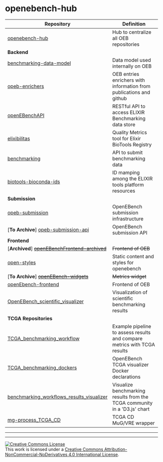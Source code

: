 # openebench-hub

| **Repository**                                                                     | **Definition**                                                            |
| ---------------------------------------------------------------------------------- | ------------------------------------------------------------------------- |
| [openebench-hub][openebench-hub-link]                                              | Hub to centralize all OEB repositories                                    |
| **Backend**                                                                        |
| [benchmarking-data-model][benchmarking-data-model-link]                            | Data model used internally on OEB                                         |
| [opeb-enrichers][opeb-enrichers-link]                                              | OEB entries enrichers with information from publications and github       |
| [openEBenchAPI][openEBenchAPI-link]                                                | RESTful API to access ELIXIR Benchmarking data store                      |
| [elixibilitas][elixibilitas-link]                                                  | Quality Metrics tool for Elixir BioTools Registry                         |
| [benchmarking][benchmarking-link]                                                  | API to submit benchmarking data                                           |
| [biotools-bioconda-ids][biotools-bioconda-ids-link]                                | ID mamping among the ELIXIR tools platform resources                      |
| **Submission**                                                                     |                                                                           |
| [opeb-submission][opeb-submission-link]                                            | OpenEBench submission infrastructure                                      |
| [**To Archive**] [opeb-submission-api][opeb-submission-api-link]                   | OpenEBench submission API                                                 |
| **Frontend**                                                                       |
| [**Archived**] [~~openEBenchFrontend-archived~~][openEBenchFrontend-archived-link] | ~~Frontend of OEB~~                                                       |
| [open-styles][open-styles-link]                                                    | Static content and styles for openebench                                  |
| [**To Archive**] [~~openEBench-widgets~~][openEBench-widgets-link]                 | ~~Metrics widget~~                                                        |
| [openEbench-frontend][openEbench-frontend-link]                                    | Frontend of OEB                                                           |
| [OpenEBench_scientific_visualizer][OpenEBench_scientific_visualizer-link]          | Visualization of scientific benchmarking results                          |
| **TCGA Repositories**                                                              |
| [TCGA_benchmarking_workflow][TCGA_benchmarking_workflow-link]                      | Example pipeline to assess results and compare metrics with TCGA results  |
| [TCGA_benchmarking_dockers][TCGA_benchmarking_dockers-link]                                            | OpenEBench TCGA visualizer Docker declarations                            |
| [benchmarking_workflows_results_visualizer][benchmarking_workflows_results_visualizer-link]                                      | Visualize benchmarking results from the TCGA community in a 'D3.js' chart |
| [mg-process_TCGA_CD][mg-process_TCGA_CD-link]                                      | TCGA CD MuG/VRE wrapper                                                   |

---
---

<a rel="license" href="http://creativecommons.org/licenses/by-nc-nd/4.0/"><img alt="Creative Commons License" style="border-width:0" src="https://i.creativecommons.org/l/by-nc-nd/4.0/88x31.png" /></a><br />This work is licensed under a <a rel="license" href="http://creativecommons.org/licenses/by-nc-nd/4.0/">Creative Commons Attribution-NonCommercial-NoDerivatives 4.0 International License</a>.

[openebench-hub-link]:                      https://github.com/inab/openebench-hub
[benchmarking-data-model-link]:             https://github.com/inab/benchmarking-data-model
[opeb-enrichers-link]:                      https://github.com/inab/opeb-enrichers
[openEBenchAPI-link]:                       https://github.com/inab/openEBenchAPI
[elixibilitas-link]:                        https://github.com/inab/elixibilitas
[benchmarking-link]:                        https://github.com/inab/benchmarking
[biotools-bioconda-ids-link]:               https://github.com/inab/biotools-bioconda-ids
[opeb-submission-link]:                     https://github.com/inab/opeb-submission
[opeb-submission-api-link]:                 https://github.com/inab/opeb-submission-api
[openEBenchFrontend-archived-link]:         https://github.com/inab/openEBenchFrontend-archived
[open-styles-link]:                         https://github.com/inab/open-styles
[openEBench-widgets-link]:                  https://github.com/inab/openEBench-widgets
[openEbench-frontend-link]:                 https://github.com/inab/openEbench-frontend
[OpenEBench_scientific_visualizer-link]:    https://github.com/inab/OpenEBench_scientific_visualizer
[TCGA_benchmarking_workflow-link]:          https://github.com/inab/TCGA_benchmarking_workflow
[TCGA_benchmarking_dockers-link]:                     https://github.com/inab/TCGA_benchmarking_dockers
[benchmarking_workflows_results_visualizer-link]:                  https://github.com/inab/benchmarking_workflows_results_visualizer
[mg-process_TCGA_CD-link]:                  https://github.com/inab/mg-process_TCGA_CD